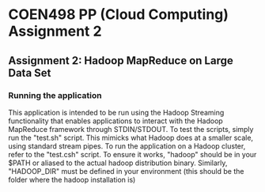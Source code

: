 # COEN498 PP (Cloud Computing) Assignment 2
## Assignment 2: Hadoop MapReduce on Large Data Set

### Running the application
This application is intended to be run using the Hadoop Streaming functionality that enables applications to interact with the Hadoop MapReduce framework through STDIN/STDOUT.
To test the scripts, simply run the "test.sh" script. This mimicks what Hadoop does at a smaller scale, using standard stream pipes.
To run the application on a Hadoop cluster, refer to the "test.csh" script. To ensure it works, "hadoop" should be in your $PATH or aliased to the actual hadoop distribution binary. Similarly, "HADOOP_DIR" must be defined in your environment (this should be the folder where the hadoop installation is)